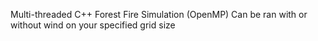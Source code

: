 Multi-threaded C++ Forest Fire Simulation (OpenMP)
Can be ran with or without wind on your specified grid size
